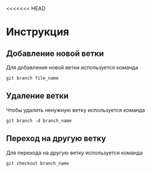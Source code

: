 <<<<<<< HEAD
# Инструкция

## Добавление новой ветки

Для добавления новой ветки используется команда 
```
git branch file_name
```

## Удаление ветки

Чтобы удалить ненужную ветку используется команда 
```
git branch -d branch_name
```

## Переход на другую ветку

Для перехода на другую ветку используется команда 
```
git checkout branch_name
```
